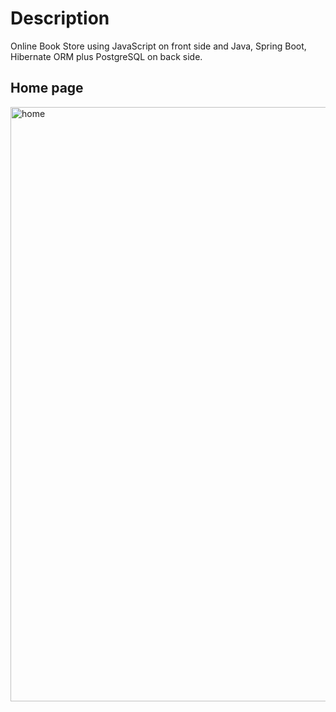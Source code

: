 # Description
Online Book Store using JavaScript on front side and Java, Spring Boot, Hibernate ORM plus PostgreSQL on back side. 

## Home page  
<img width="951" alt="home" src="https://user-images.githubusercontent.com/90979711/191734161-fcbf803f-06dc-4403-94d4-1efeccd8a7f8.png">

